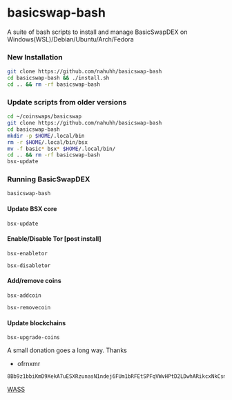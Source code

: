 # basicswap-bash
A suite of bash scripts to install and manage
BasicSwapDEX on Windows(WSL)/Debian/Ubuntu/Arch/Fedora

### New Installation
```bash
git clone https://github.com/nahuhh/basicswap-bash
cd basicswap-bash && ./install.sh
cd .. && rm -rf basicswap-bash
```
### Update scripts from older versions
``` bash
cd ~/coinswaps/basicswap
git clone https://github.com/nahuhh/basicswap-bash
cd basicswap-bash
mkdir -p $HOME/.local/bin
rm -r $HOME/.local/bin/bsx
mv -f basic* bsx* $HOME/.local/bin/
cd .. && rm -rf basicswap-bash
bsx-update
```

### Running BasicSwapDEX
```
basicswap-bash
```
#### Update BSX core
```
bsx-update
```

#### Enable/Disable Tor [post install]
```
bsx-enabletor
```
```
bsx-disabletor
```

#### Add/remove coins
```
bsx-addcoin
```
```
bsx-removecoin
```

#### Update blockchains
```
bsx-upgrade-coins
```


A small donation goes a long way. Thanks
- ofrnxmr
```
8Bb9z1bbiKmD9XekA7uESXRzunasN1ndej6FUm1bRFEtSPFqVWvHPtD2LDwhARikcxNkCsmaBcGGF2VSeFWhMe57FGXNaZP
```
[WASS](getwishlisted.xyz/ofrnxmr)
